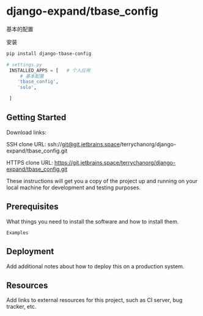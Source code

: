 # django-expand/tbase_config

基本的配置

安装
```bash
pip install django-tbase-config
```

```python
# settings.py
 INSTALLED_APPS = [   # 个人应用
     # 基本配置
    'tbase_config',
    'solo',

 ]
```

## Getting Started

Download links:

SSH clone URL: ssh://git@git.jetbrains.space/terrychanorg/django-expand/tbase_config.git

HTTPS clone URL: https://git.jetbrains.space/terrychanorg/django-expand/tbase_config.git



These instructions will get you a copy of the project up and running on your local machine for development and testing purposes.

## Prerequisites

What things you need to install the software and how to install them.

```
Examples
```

## Deployment

Add additional notes about how to deploy this on a production system.

## Resources

Add links to external resources for this project, such as CI server, bug tracker, etc.
